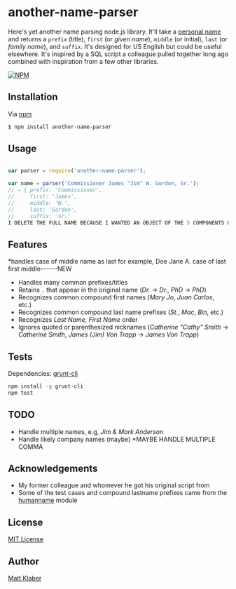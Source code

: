 # another-name-parser


Here's yet another name parsing node.js library. It'll take a [personal name](https://en.wikipedia.org/wiki/Personal_name) 
and returns a `prefix` (title), `first` (or *given name*), `middle` (or initial), `last` (or *family name*), 
and `suffix`. It's designed for US English but could be useful elsewhere. It's inspired by a SQL script a 
colleague pulled together long ago combined with inspiration from a few other libraries.


[![NPM](https://nodei.co/npm/another-name-parser.png)](https://nodei.co/npm/another-name-parser/)


## Installation

Via [npm](https://www.npmjs.com/package/another-name-parser)

```bash
$ npm install another-name-parser
```

## Usage

```javascript

var parser = require('another-name-parser');

var name = parser('Commissioner James "Jim" W. Gordon, Sr.');
// → { prefix: 'Commissioner',
//     first: 'James',
//     middle: 'W.',
//     last: 'Gordon',
//     suffix: 'Sr.'
I DELETE THE FULL NAME BECAUSE I WANTED AN OBJECT OF THE 5 COMPONENTS ONLY
```

## Features
*handles case of middle name as last for example, Doe Jane A. case of last first middle------NEW

* Handles many common prefixes/titles
* Retains `.` that appear in the original name (*Dr.* &rarr; *Dr.*, *PhD* &rarr; *PhD*)
* Recognizes common compound first names (*Mary Jo*, *Juan Carlos*, etc.)
* Recognizes common compound last name prefixes (*St.*, *Mac*, *Bin*, etc.)
* Recognizes *Last Name, First Name* order
* Ignores quoted or parenthesized nicknames (*Catherine "Cathy" Smith* &rarr; *Catherine Smith*, *James (Jim) Von Trapp* &rarr; *James Von Trapp*)


## Tests

Dependencies: [grunt-cli](https://www.npmjs.com/package/grunt-cli)

```bash
npm install -g grunt-cli
npm test
```


## TODO

* Handle multiple names, e.g, *Jim & Mark Anderson*
* Handle likely company names (maybe)
*MAYBE HANDLE MULTIPLE COMMA

## Acknowledgements

* My former colleague and whomever he got his original script from
* Some of the test cases and compound lastname prefixes came from the [humanname](https://www.npmjs.com/package/humanname) module


## License

[MIT License](http://www.opensource.org/licenses/mit-license.php)

## Author

[Matt Klaber](https://github.com/mklaber)
